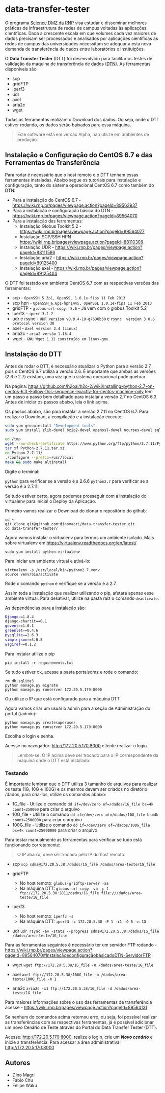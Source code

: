 # data-transfer-tester

O programa [Science DMZ da RNP](https://wiki.rnp.br/display/sciencedmz/Science+DMZ+Home) visa estudar e disseminar melhores práticas de infraestrutura de redes de campus voltadas às aplicações científicas. Dada a crescente escala em que volumes cada vez maiores de dados precisam ser processados e analisados por aplicações científicas as redes de campus das universidades necessitam se adequar a esta nova demanda de transferência de dados entre laboratórios e instituições.

O **Data Transfer Tester** (DTT) foi desenvolvido para facilitar os testes de validação da máquina de transferência de dados ([DTN](https://wiki.rnp.br/display/sciencedmz/DTN)). As ferramentas disponíveis são: 

* scp
* gridFTP
* iperf3
* udr
* axel
* aria2c
* wget

Todas as ferramentas realizam o Download dos dados. Ou seja, onde o DTT estiver rodando, os dados serão baixados para essa máquina.

> Este software está em versão Alpha, não utilize em ambientes de produção.

## Instalação e Configuração do CentOS 6.7 e das Ferramentas de Transferência

Para rodar é necessário que o host remoto e o DTT tenham essas ferramentas instaladas. Abaixo segue os tutoriais para instalação e configuração, tanto do sistema operacional CentOS 6.7 como também do DTN:

* Para a instalação do CentOS 6.7 - https://wiki.rnp.br/pages/viewpage.action?pageId=89563937
* Para a instalação e configuração básica do DTN - https://wiki.rnp.br/pages/viewpage.action?pageId=89564070
* Para a instalação das ferramentas:
	* Instalação Globus Toolkit 5.2 - https://wiki.rnp.br/pages/viewpage.action?pageId=89564077
	* Instalação SCP/SSH HPN - https://wiki.rnp.br/pages/viewpage.action?pageId=88110308
	* Instalação UDR - https://wiki.rnp.br/pages/viewpage.action?pageId=88111586
	* Instalação aria2 - https://wiki.rnp.br/pages/viewpage.action?pageId=89125400
	* Instalação axel - https://wiki.rnp.br/pages/viewpage.action?pageId=89125404

O DTT foi testado em ambiente CentOS 6.7 com as respectivas versões das ferramentas:

* scp - ```OpenSSH_5.3p1, OpenSSL 1.0.1e-fips 11 Feb 2013```
* scp hpn - ```OpenSSH_6.6p1-hpn14v5, OpenSSL 1.0.1e-fips 11 Feb 2013```
* gridFTP - ```globus-url-copy: 8.6``` - Já vem com o globus Toolkit 5.2
* iperf3 - ```iperf 3.1.2```
* udr e rsync - ```UDR version v0.9.4-10-g7638b30``` e ```rsync  version 3.0.6  protocol version 30```
* axel - ```Axel version 2.4 (Linux)```
* aria2c - ```aria2 versão 1.16.4```
* wget - ```GNU Wget 1.12 construído em linux-gnu.```


## Instalação do DTT

Antes de rodar o DTT, é necessário atualizar o Python para a versão 2.7, pois o CentOS 6.7 utiliza a versão 2.6. É importante que ambas as versões (2.6 e 2.7) existam, uma vez que o sistema operacional pode quebrar.

Na página: https://github.com/h2oai/h2o-2/wiki/Installing-python-2.7-on-centos-6.3.-Follow-this-sequence-exactly-for-centos-machine-only tem um passo a passo bem detalhado para instalar a versão 2.7 no CentOS 6.3. Antes de iniciar os passos abaixo, leia o link acima.

Os passos abaixo, são para instalar a versão 2.7.11 no CentOS 6.7. Para realizar o Download, a compilação e a instalação execute:

```bash
sudo yum groupinstall "Development tools"
sudo yum install zlib-devel bzip2-devel openssl-devel ncurses-devel sqlite-devel -y

cd /tmp
wget --no-check-certificate https://www.python.org/ftp/python/2.7.11/Python-2.7.11.tar.xz
tar xf Python-2.7.11.tar.xz
cd Python-2.7.11/
./configure --prefix=/usr/local
make && sudo make altinstall
```

Digite o terminal:

```python``` para verificar se a versão é a 2.6.6
```python2.7``` para verificar se a versão é a 2.7.11.


Se tudo estiver certo, agora podemos prosseguir com a instalação do virtualenv para inicial o Deploy da Aplicação.

Primeiro vamos realizar o Download do clonar o repositório do github:
```
cd ~ 
git clone git@github.com:dinomagri/data-transfer-tester.git
cd data-transfer-tester/
```
Agora vamos instalar o virtualenv para termos um ambiente isolado. Mais sobre virtualenv em https://virtualenv.readthedocs.org/en/latest/

```sudo yum install python-virtualenv```

Para iniciar um ambiente virtual e ativá-lo:

```
virtualenv -p /usr/local/bin/python2.7 venv
source venv/bin/activate
``` 

Rode o comando ```python``` e verifique se a versão é a 2.7.

Assim toda a instalação que realizar utilizando o pip, afetará apenas esse ambiente virtual. Para desativar, utilize na pasta raiz o comando ```deactivate```.

As dependências para a instalação são:

```bash
Django==1.8.4
django-chartit==0.1
gevent==1.0.1
greenlet==0.4.6
pysqlite==2.6.3
simplejson==3.6.5
wsgiref==0.1.2
```

Para instalar utilize o pip

```
pip install -r requirements.txt
```

Se tudo estiver ok, acesse a pasta portalsdmz e rode o comando:


```
rm db.sqlite3 
python manage.py migrate
python manage.py runserver 172.20.5.170:8000
```
Ou utilize o IP que está configurado para a máquina DTT.

Agora vamos criar um usuário admin para a seção de Administração do portal (/admin):

```
python manage.py createsuperuser
python manage.py runserver 172.20.5.170:8000
```

Escolha o login e senha.

Acesse no navegador: http://172.20.5.170:8000 e tente realizar o login.

> Lembre-se: O IP acima deve ser trocado para o IP correspondente da máquina onde o DTT está instalado.


### Testando

É importante lembrar que o DTT utiliza 3 tamanho de arquivos para realizar os teste (1G, 10G e 100G) e os mesmos devem ser criados no diretório /dados, para cria-los, utilize os comandos abaixo:

* 1G_file - Utilize o comando ```dd if=/dev/zero of=/dados/1G_file bs=4k count=250000``` para criar o arquivo
* 10G_file - Utilize o comando ```dd if=/dev/zero of=/dados/10G_file bs=4k count=2500000``` para criar o arquivo
* 100G_file - Utilize o comando ```dd if=/dev/zero of=/dados/100G_file bs=4k count=25000000``` para criar o arquivo

Para testar manualmente as ferramentas para verificar se tudo está funcionando corretamente:

> O IP abaixo, deve ser trocado pelo IP do host remoto.

* scp
```scp sdmz@172.20.5.38:/dados/1G_file /dados/area-teste/1G_file```

* gridFTP
	* No host remoto: ```globus-gridftp-server -aa```
	* Na máquina DTT: ```globus-url-copy -vb -p 1 ftp://172.20.5.38:2811/dados/1G_file file:///dados/area-teste/1G_file```

* iperf3
	* No host remoto: ```iperf3 -s```
	* Na máquina DTT: ```iperf3 -c 172.20.5.38 -P 1 -i1 -O 5 -n 1G```

* udr
```udr rsync -av -stats --progress sdmz@172.20.5.38:/dados/1G_file /dados/area-teste/1G_file```

Para as ferramentas seguintes é necessário ter um servidor FTP rodando - https://wiki.rnp.br/pages/viewpage.action?pageId=89564070#InstalaçãoeconfiguraçãobásicadoDTN-ServidorFTP

* wget 
```wget ftp://172.20.5.38/1G_file -O /dados/area-teste/1G_file```

* axel
```axel ftp://172.20.5.38/100G_file -o /dados/area-teste/100G_file -n 1```

* aria2c
```aria2c -x1 ftp://172.20.5.38/1G_file -d /dados/area-teste/1G_file```

Para maiores informações sobre o uso das ferramentas de transferência acesse - https://wiki.rnp.br/pages/viewpage.action?pageId=89564131

Se nenhum do comandos acima retornou erro, ou seja, foi possível realizar as transferências com as respectivas ferramentas, já é possível adicionar um novo Cenário de Teste através do Portal do Data Transfer Tester (DTT).

Acesse: http://172.20.5.170:8000, realize o login, crie um ***Novo cenário*** e inicie a transferência.
Para acessar a área administrativa: http://172.20.5.170:8000


## Autores

- Dino Magri
- Fabio Chu
- Felipe Waku